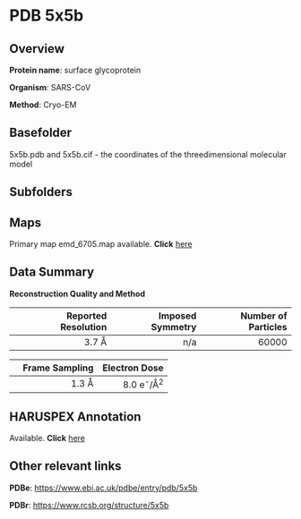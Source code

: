 # PDB 5x5b

## Overview

**Protein name**: surface glycoprotein

**Organism**: SARS-CoV

**Method**: Cryo-EM

## Basefolder

5x5b.pdb and 5x5b.cif - the coordinates of the threedimensional molecular model

## Subfolders









## Maps

Primary map emd_6705.map available. **Click** [here](ftp://ftp.wwpdb.org/pub/emdb/structures/EMD-6705/map/) 

## Data Summary
**Reconstruction Quality and Method**

|   | Reported Resolution | Imposed Symmetry | Number of Particles |
|---|-------------:|----------------:|--------------:|
|   |3.7 Å|n/a|60000|

|   | Frame Sampling | Electron Dose |
|---|-------------:|----------------:|
|   |1.3 Å|8.0 e<sup>-</sup>/Å<sup>2</sup>|

## HARUSPEX Annotation

Available. **Click** [here](https://zenodo.org/record/3820115)

## Other relevant links 
**PDBe**:  https://www.ebi.ac.uk/pdbe/entry/pdb/5x5b
 
**PDBr**: https://www.rcsb.org/structure/5x5b 

